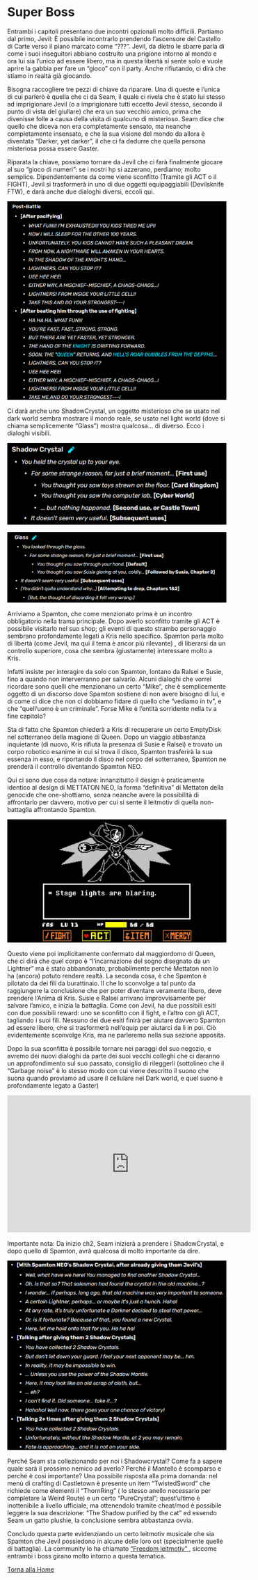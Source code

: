 # Super Boss

Entrambi i capitoli presentano due incontri opzionali molto difficili. Partiamo dal primo, Jevil: È possibile incontrarlo prendendo l’ascensore del Castello di Carte verso il piano marcato come “???”. Jevil, da dietro le sbarre parla di come i suoi inseguitori abbiano costruito una prigione intorno al mondo e ora lui sia l’unico ad essere libero, ma in questa libertà si sente solo e vuole aprire la gabbia per fare un “gioco” con il party. Anche rifiutando, ci dirà che stiamo in realtà già giocando. 

Bisogna raccogliere tre pezzi di chiave da riparare. Una di queste e l’unica di cui parlerò è quella che ci da Seam, il quale ci rivela che è stato lui stesso ad imprigionare Jevil (o a imprigionare tutti eccetto Jevil stesso, secondo il punto di vista del giullare) che era un suo vecchio amico, prima che divenisse folle a causa della visita di qualcuno di misterioso. Seam dice che quello che diceva non era completamente sensato, ma neanche completamente insensato, e che la sua visione del mondo da allora è diventata “Darker, yet darker”, il che ci fa dedurre che quella persona misteriosa possa essere Gaster. 

Riparata la chiave, possiamo tornare da Jevil che ci farà finalmente giocare al suo “gioco di numeri”: se i nostri hp si azzerano, perdiamo; molto semplice. Dipendentemente da come viene sconfitto (Tramite gli ACT o il FIGHT), Jevil si trasformerà in uno di due oggetti equipaggiabili (Devilsknife FTW), e darà anche due dialoghi diversi, eccoli qui. 

![dialoghi jevil](assets/img/jevil_dialogue.png)

Ci darà anche uno ShadowCrystal, un oggetto misterioso che se usato nel dark world sembra mostrare il mondo reale, se usato nel light world (dove si chiama semplicemente “Glass”) mostra qualcosa… di diverso. Ecco i dialoghi visibili. 

![dialoghi shadowcrystal](assets/img/shadow_crystal_dialogue.png)
  
![dialoghi glass](assets/img/glass_dialogue.png)

 

Arriviamo a Spamton, che come menzionato prima è un incontro obbligatorio nella trama principale. Dopo averlo sconfitto tramite gli ACT è possibile visitarlo nel suo shop; gli eventi di questo strambo personaggio sembrano profondamente legati a Kris nello specifico. Spamton parla molto di libertà (come Jevil, ma qui il tema è ancor più rilevante) , di liberarsi da un controllo superiore, cosa che sembra (giustamente) interessare molto a Kris.

Infatti insiste per interagire da solo con Spamton, lontano da Ralsei e Susie, fino a quando non interverranno per salvarlo. Alcuni dialoghi che vorrei ricordare sono quelli che menzionano un certo “Mike”, che è semplicemente oggetto di un discorso dove Spamton sostiene di non avere bisogno di lui, e di come ci dice che non ci dobbiamo fidare di quello che “vediamo in tv”, e che “quell’uomo è un criminale”. Forse Mike è l’entità sorridente nella tv a fine capitolo?

Sta di fatto che Spamton chiederà a Kris di recuperare un certo EmptyDisk nel sotterraneo della magione di Queen. Dopo un viaggio abbastanza inquietante (di nuovo, Kris rifiuta la presenza di Susie e Ralsei) e trovato un corpo robotico esanime in cui si trova il disco, Spamton trasferirà la sua essenza in esso, e riportando il disco nel corpo del sotterraneo, Spamton ne prenderà il controllo diventando Spamton NEO.

Qui ci sono due cose da notare: innanzitutto il design è praticamente identico al design di METTATON NEO, la forma “definitiva” di Mettaton della genocide che one-shottiamo, senza neanche avere la possibilità di affrontarlo per davvero, motivo per cui si sente il leitmotiv di quella non-battaglia affrontando Spamton.



<img src="images/mattaton neo.jpg" alt="">




Questo viene poi implicitamente confermato dal maggiordomo di Queen, che ci dirà che quel corpo è “l’incarnazione del sogno disegnato da un Lightner” ma è stato abbandonato, probabilmente perché Mettaton non lo ha (ancora) potuto rendere realtà.
La seconda cosa, è che Spamton è pilotato da dei fili da burattinaio. Il che lo sconvolge a tal punto da raggiungere la conclusione che per poter diventare veramente libero, deve prendere l’Anima di Kris. Susie e Ralsei arrivano improvvisamente per salvare l’amico, e inizia la battaglia. Come con Jevil, ha due possibili esiti con due possibili reward: uno se sconfitto con il fight, e l’altro con gli ACT, tagliando i suoi fili. Nessuno dei due esiti finirà per aiutare davvero Spamton ad essere libero, che si trasformerà nell’equip per aiutarci da lì in poi. Ciò evidentemente sconvolge Kris, ma ne parleremo nella sua sezione apposita.

Dopo la sua sconfitta è possibile tornare nei paraggi del suo negozio, e avremo dei nuovi dialoghi da parte dei suoi vecchi colleghi che ci daranno un approfondimento sul suo passato, consiglio di rileggerli (sottolineo che il “Garbage noise” è lo stesso modo con cui viene descritto il suono che suona quando proviamo ad usare il cellulare nel Dark world, e quel suono è profondamente legato a Gaster)
<iframe width="560" height="315" src="https://www.youtube.com/embed/CnrL0YL4JGk?si=hhY5gDyJKc2W3V1z" title="YouTube video player" frameborder="0" allow="accelerometer; autoplay; clipboard-write; encrypted-media; gyroscope; picture-in-picture; web-share" referrerpolicy="strict-origin-when-cross-origin" allowfullscreen></iframe>



Importante nota: Da inizio ch2, Seam inizierà a prendere i ShadowCrystal, e dopo quello di Spamton, avrà qualcosa di molto importante da dire. 

<img src="images/seam shadow.png" alt="">



Perché Seam sta collezionando per noi i Shadowcrystal? Come fa a sapere quale sarà il prossimo nemico ad averlo? Perché il Mantello è scomparso e perché è così importante? Una possibile risposta alla prima domanda: nel menù di crafting di Castletown è presente un item “TwistedSword” che richiede come elementi il “ThornRing” ( lo stesso anello necessario per completare la Weird Route) e un certo “PureCrystal”; quest’ultimo è inottenibile a livello ufficiale, ma ottenendolo tramite cheat/mod è possibile leggere la sua descrizione: “The Shadow purified by the cat” ed essendo Seam un gatto plushie, la conclusione sembra abbastanza ovvia.

Concludo questa parte evidenziando un certo leitmotiv musicale che sia Spamton che Jevil possiedono in alcune delle loro ost (specialmente quelle di battaglia). La community lo ha chiamato  <a href="https://vocaroo.com/1dLkd2M8IXWk "> “Freedom leitmotiv” </a>, siccome entrambi i boss girano molto intorno a questa tematica.






</p>


<a href="index.html">Torna alla Home</a>
</body>
